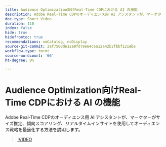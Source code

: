 ```yaml
---
title: Audience Optimization向けReal-Time CDPにおける AI の機能
description: Adobe Real-Time CDPのオーディエンス用 AI アシスタントが、マーケターがサイズ推定、傾向スコアリング、リアルタイムインサイトを使用してオーディエンス戦略を最適化する方法を説明します。
doc-type: Short Video
duration: 110
index: false
hide: true
hidefromtoc: true
recommendations: noCatalog, noDisplay
source-git-commit: 2af7500de12a9fd78e64c6a12a42b2fbbf121eba
workflow-type: tm+mt
source-wordcount: '66'
ht-degree: 0%

---
```



# Audience Optimization向けReal-Time CDPにおける AI の機能

Adobe Real-Time CDPのオーディエンス用 AI アシスタントが、マーケターがサイズ推定、傾向スコアリング、リアルタイムインサイトを使用してオーディエンス戦略を最適化する方法を説明します。

<!-- 62_S508_3442517_109_the-power-of-ai-in-realtime-cdp-for-audience-optimization -->
>[!VIDEO](https://video.tv.adobe.com/v/3458207/?learn=on&enablevpops=true)
